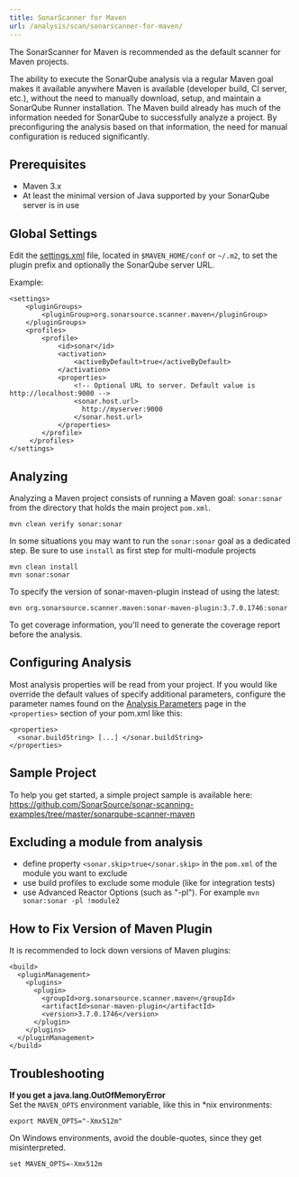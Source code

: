 ```yaml
---
title: SonarScanner for Maven
url: /analysis/scan/sonarscanner-for-maven/
---
```


<update-center updatecenterkey="scannermaven"></update-center>

The SonarScanner for Maven is recommended as the default scanner for Maven projects.

The ability to execute the SonarQube analysis via a regular Maven goal makes it available anywhere Maven is available (developer build, CI server, etc.), without the need to manually download, setup, and maintain a SonarQube Runner installation. The Maven build already has much of the information needed for SonarQube to successfully analyze a project. By preconfiguring the analysis based on that information, the need for manual configuration is reduced significantly. 

## Prerequisites
* Maven 3.x
* At least the minimal version of Java supported by your SonarQube server is in use 

## Global Settings 

Edit the [settings.xml](http://maven.apache.org/settings.html) file, located in `$MAVEN_HOME/conf` or `~/.m2`, to set the plugin prefix and optionally the SonarQube server URL.

Example:
```
<settings>
    <pluginGroups>
        <pluginGroup>org.sonarsource.scanner.maven</pluginGroup>
    </pluginGroups>
    <profiles>
        <profile>
            <id>sonar</id>
            <activation>
                <activeByDefault>true</activeByDefault>
            </activation>
            <properties>
                <!-- Optional URL to server. Default value is http://localhost:9000 -->
                <sonar.host.url>
                  http://myserver:9000
                </sonar.host.url>
            </properties>
        </profile>
     </profiles>
</settings>
```

## Analyzing
Analyzing a Maven project consists of running a Maven goal: `sonar:sonar` from the directory that holds the main project `pom.xml`.
```
mvn clean verify sonar:sonar
```

In some situations you may want to run the `sonar:sonar` goal as a dedicated step. Be sure to use `install` as first step for multi-module projects
```
mvn clean install
mvn sonar:sonar
```

To specify the version of sonar-maven-plugin instead of using the latest:
```
mvn org.sonarsource.scanner.maven:sonar-maven-plugin:3.7.0.1746:sonar
```

To get coverage information, you'll need to generate the coverage report before the analysis. 



## Configuring Analysis
Most analysis properties will be read from your project. If you would like override the default values of specify additional parameters, configure the parameter names found on the [Analysis Parameters](/analysis/analysis-parameters/) page in the `<properties>` section of your pom.xml like this:
```
<properties>
  <sonar.buildString> [...] </sonar.buildString>
</properties>
 ```


## Sample Project
To help you get started, a simple project sample is available here: https://github.com/SonarSource/sonar-scanning-examples/tree/master/sonarqube-scanner-maven

## Excluding a module from analysis
* define property `<sonar.skip>true</sonar.skip>` in the `pom.xml` of the module you want to exclude
* use build profiles to exclude some module (like for integration tests)
* use Advanced Reactor Options (such as "-pl"). For example `mvn sonar:sonar -pl !module2`

## How to Fix Version of Maven Plugin
It is recommended to lock down versions of Maven plugins:
```
<build>
  <pluginManagement>
    <plugins>
      <plugin>
        <groupId>org.sonarsource.scanner.maven</groupId>
        <artifactId>sonar-maven-plugin</artifactId>
        <version>3.7.0.1746</version>
      </plugin>
    </plugins>
  </pluginManagement>
</build>
```

## Troubleshooting
**If you get a java.lang.OutOfMemoryError**  
Set the `MAVEN_OPTS` environment variable, like this in *nix environments:
```
export MAVEN_OPTS="-Xmx512m"
```
On Windows environments, avoid the double-quotes, since they get misinterpreted.
```
set MAVEN_OPTS=-Xmx512m
```
